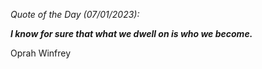 *Quote of the Day (07/01/2023):*

_**I know for sure that what we dwell on is who we become.**_

Oprah Winfrey